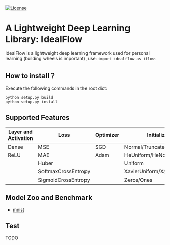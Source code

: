 [![License](https://img.shields.io/npm/l/@nrwl/workspace.svg?style=flat-square)]()
# A Lightweight Deep Learning Library: IdealFlow

IdealFlow is a lightweight deep learning framework used for personal learning (building wheels is important), use: `import idealflow as iflow`.

## How to install？

Execute the following commands in the root dict:

```
python setup.py build
python setup.py install
```

## Supported Features

| Layer and Activation | Loss | Optimizer | Initializer | 
|--|--|--|--|
| Dense | MSE | SGD | Normal/TruncatedNormal |
| ReLU | MAE | Adam | HeUniform/HeNormal |
|  | Huber | | Uniform |
|  | SoftmaxCrossEntropy | | XavierUniform/XavierNormal |
|  | SigmoidCrossEntropy | | Zeros/Ones |


## Model Zoo and Benchmark

 - [mnist](https://github.com/lixiang007666/idealflow/blob/main/test/example/mnist.py)

## Test

TODO
